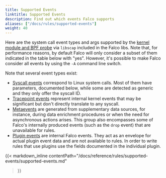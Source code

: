 ```yaml
---
title: Supported Events
linktitle: Supported Events
description: Find out which events Falco supports
aliases: ["/docs/rules/supported-events"]
weight: 40
---
```


Here are the system call event types and args supported by the [kernel module and BPF probe](/docs/event-sources/drivers) via `libscap` included in the Falco libs. Note that, for performance reasons, by default Falco will only consider a subset of them indicated in the table below with "yes". However, it's possible to make Falco consider all events by using the `-A` command line switch.

Note that several event types exist:
* [Syscall events](#syscall-events) correspond to Linux system calls. Most of them have parameters, documented below, while some are detected as generic and they only offer the syscall ID.
* [Tracepoint events](#tracepoint-events) represent internal kernel events that may be significant but don't directly translate to any syscall.
* [Metaevents](#metaevents) are generated from supplementary data sources, for instance, during data enrichment procedures or when the need for asynchronous actions arises. This group also encompasses some of Falco's internally produced events (such as the `drop` event) that are unavailable for rules.
* [Plugin events](#plugin-events) are internal Falco events. They act as an envelope for actual plugin event data and are not available to rules. In order to write rules that use plugins use the fields documented in the individual plugin.

<!--
generated with:
falco --list-syscall-events --markdown
-->

{{< markdown_inline
    contentPath="/docs/reference/rules/supported-events/supported-events.md"
>}}
